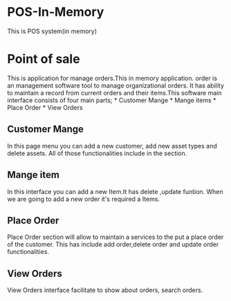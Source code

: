 # POS-In-Memory
This is POS system(in memory)

# Point of sale
This is application for manage orders.This in memory application.
order is an management software tool to manage organizational orders. It has ability to maintain a record from current orders and their items.This software main interface consists of four main parts;
    * Customer Mange
    * Mange items
    * Place Order
    * View Orders
  
    
 ## Customer Mange

In this page menu you can add a new customer, add new asset types and delete assets. All of those functionalities include in the section.


 
 ## Mange item

 In this interface you can add a new Item.It has delete ,update funtion. When we are going to add a new order it's required a Items.



 ## Place Order

Place Order section will allow to maintain a services to the put a place order of the customer. This has include add order,delete order and update order functionalities.



## View Orders

View Orders interface facilitate to show about orders, search orders. 
